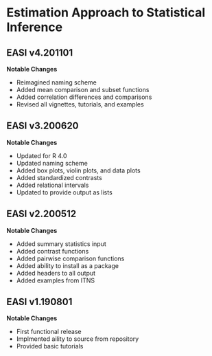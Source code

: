 # Estimation Approach to Statistical Inference

## EASI v4.201101

**Notable Changes**

- Reimagined naming scheme
- Added mean comparison and subset functions
- Added correlation differences and comparisons
- Revised all vignettes, tutorials, and examples

## EASI v3.200620

**Notable Changes**

- Updated for R 4.0
- Updated naming scheme
- Added box plots, violin plots, and data plots
- Added standardized contrasts
- Added relational intervals
- Updated to provide output as lists

## EASI v2.200512

**Notable Changes**

- Added summary statistics input
- Added contrast functions
- Added pairwise comparison functions
- Added ability to install as a package
- Added headers to all output
- Added examples from ITNS

## EASI v1.190801

**Notable Changes**

- First functional release
- Implmented aility to source from repository
- Provided basic tutorials
